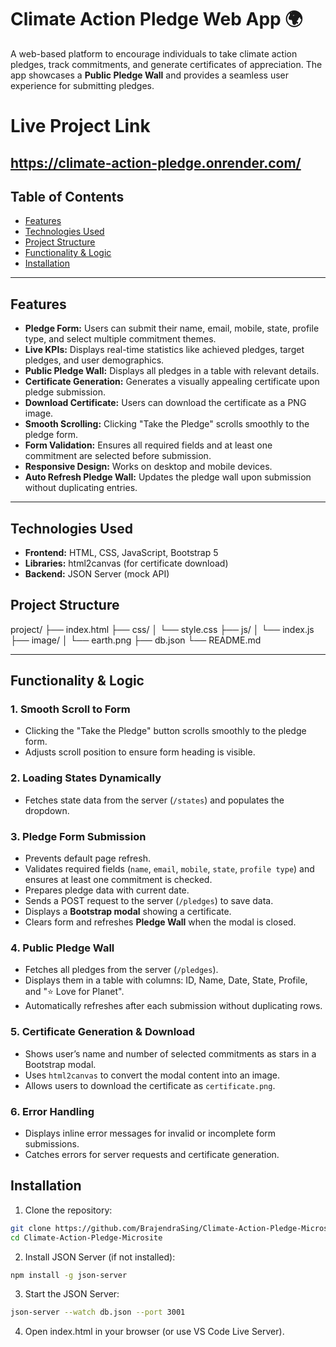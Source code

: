 # Climate Action Pledge Web App 🌍

A web-based platform to encourage individuals to take climate action pledges, track commitments, and generate certificates of appreciation. The app showcases a **Public Pledge Wall** and provides a seamless user experience for submitting pledges.

# Live Project Link
https://climate-action-pledge.onrender.com/
---

## Table of Contents
- [Features](#features)
- [Technologies Used](#technologies-used)
- [Project Structure](#project-structure)
- [Functionality & Logic](#functionality--logic)
- [Installation](#installation)

---

## Features

- **Pledge Form:** Users can submit their name, email, mobile, state, profile type, and select multiple commitment themes.
- **Live KPIs:** Displays real-time statistics like achieved pledges, target pledges, and user demographics.
- **Public Pledge Wall:** Displays all pledges in a table with relevant details.
- **Certificate Generation:** Generates a visually appealing certificate upon pledge submission.
- **Download Certificate:** Users can download the certificate as a PNG image.
- **Smooth Scrolling:** Clicking "Take the Pledge" scrolls smoothly to the pledge form.
- **Form Validation:** Ensures all required fields and at least one commitment are selected before submission.
- **Responsive Design:** Works on desktop and mobile devices.
- **Auto Refresh Pledge Wall:** Updates the pledge wall upon submission without duplicating entries.

---

## Technologies Used

- **Frontend:** HTML, CSS, JavaScript, Bootstrap 5
- **Libraries:** html2canvas (for certificate download)
- **Backend:** JSON Server (mock API)

## Project Structure
project/
├── index.html
├── css/
│   └── style.css
├── js/
│   └── index.js
├── image/
│   └── earth.png
├── db.json
└── README.md

---

## Functionality & Logic

### 1. Smooth Scroll to Form
- Clicking the "Take the Pledge" button scrolls smoothly to the pledge form.
- Adjusts scroll position to ensure form heading is visible.

### 2. Loading States Dynamically
- Fetches state data from the server (`/states`) and populates the dropdown.

### 3. Pledge Form Submission
- Prevents default page refresh.
- Validates required fields (`name`, `email`, `mobile`, `state`, `profile type`) and ensures at least one commitment is checked.
- Prepares pledge data with current date.
- Sends a POST request to the server (`/pledges`) to save data.
- Displays a **Bootstrap modal** showing a certificate.
- Clears form and refreshes **Pledge Wall** when the modal is closed.

### 4. Public Pledge Wall
- Fetches all pledges from the server (`/pledges`).
- Displays them in a table with columns: ID, Name, Date, State, Profile, and "⭐ Love for Planet".
- Automatically refreshes after each submission without duplicating rows.

### 5. Certificate Generation & Download
- Shows user’s name and number of selected commitments as stars in a Bootstrap modal.
- Uses `html2canvas` to convert the modal content into an image.
- Allows users to download the certificate as `certificate.png`.

### 6. Error Handling
- Displays inline error messages for invalid or incomplete form submissions.
- Catches errors for server requests and certificate generation.

## Installation

1. Clone the repository:

```bash
git clone https://github.com/BrajendraSing/Climate-Action-Pledge-Microsite
cd Climate-Action-Pledge-Microsite
```

2. Install JSON Server (if not installed):
```bash
npm install -g json-server
```
3. Start the JSON Server:
```bash
json-server --watch db.json --port 3001
```
4. Open index.html in your browser (or use VS Code Live Server).


